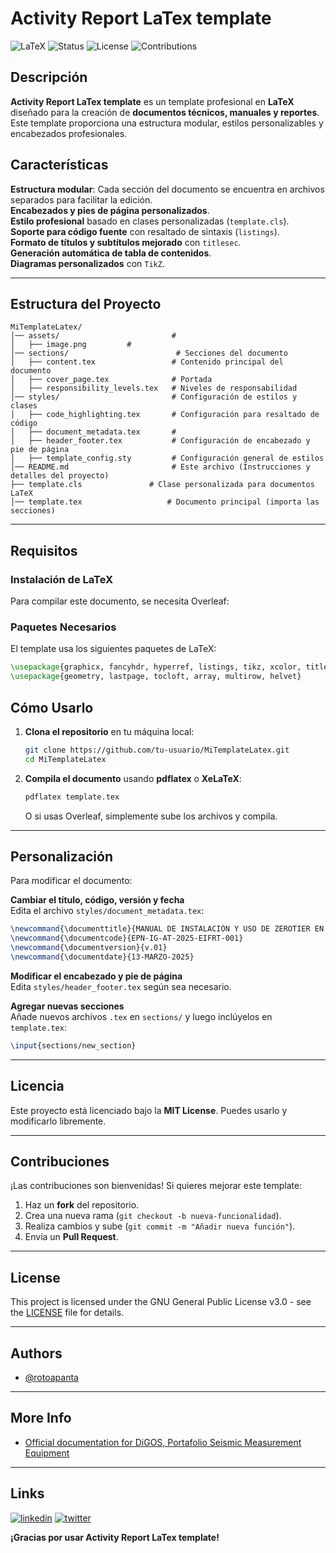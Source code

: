 # Activity Report LaTex template

![LaTeX](https://img.shields.io/badge/LaTeX-Professional-blue?style=for-the-badge&logo=latex)
![Status](https://img.shields.io/badge/Status-Active-brightgreen?style=for-the-badge)
![License](https://img.shields.io/badge/License-MIT-yellow?style=for-the-badge)
![Contributions](https://img.shields.io/badge/Contributions-Welcome-orange?style=for-the-badge)

## Descripción

**Activity Report LaTex template** es un template profesional en **LaTeX** diseñado para la creación de **documentos técnicos, manuales y reportes**. Este template proporciona una estructura modular, estilos personalizables y encabezados profesionales.

## **Características**

**Estructura modular**: Cada sección del documento se encuentra en archivos separados para facilitar la edición.  
**Encabezados y pies de página personalizados**.  
**Estilo profesional** basado en clases personalizadas (`template.cls`).  
**Soporte para código fuente** con resaltado de sintaxis (`listings`).  
**Formato de títulos y subtítulos mejorado** con `titlesec`.  
**Generación automática de tabla de contenidos**.  
**Diagramas personalizados** con `TikZ`.  

---

## **Estructura del Proyecto**

```
MiTemplateLatex/
│── assets/                         # 
│   ├── image.png         # 
│── sections/                        # Secciones del documento
│   ├── content.tex                 # Contenido principal del documento
│   ├── cover_page.tex              # Portada
│   ├── responsibility_levels.tex   # Niveles de responsabilidad
│── styles/                         # Configuración de estilos y clases
│   ├── code_highlighting.tex       # Configuración para resaltado de código
│   ├── document_metadata.tex       # 
│   ├── header_footer.tex           # Configuración de encabezado y pie de página
│   ├── template_config.sty         # Configuración general de estilos
│── README.md                       # Este archivo (Instrucciones y detalles del proyecto)
├── template.cls               # Clase personalizada para documentos LaTeX
│── template.tex                   # Documento principal (importa las secciones)
```

---

## **Requisitos**

### **Instalación de LaTeX**
Para compilar este documento, se necesita Overleaf:


### **Paquetes Necesarios**
El template usa los siguientes paquetes de LaTeX:

```tex
\usepackage{graphicx, fancyhdr, hyperref, listings, tikz, xcolor, titlesec}
\usepackage{geometry, lastpage, tocloft, array, multirow, helvet}
```

## **Cómo Usarlo**
1. **Clona el repositorio** en tu máquina local:

   ```bash
   git clone https://github.com/tu-usuario/MiTemplateLatex.git
   cd MiTemplateLatex
   ```

2. **Compila el documento** usando **pdflatex** o **XeLaTeX**:

   ```bash
   pdflatex template.tex
   ```

   O si usas Overleaf, simplemente sube los archivos y compila.

---

## **Personalización**

Para modificar el documento:

 **Cambiar el título, código, versión y fecha**  
Edita el archivo `styles/document_metadata.tex`:

```tex
\newcommand{\documenttitle}{MANUAL DE INSTALACIÓN Y USO DE ZEROTIER EN RASPBERRY PI}
\newcommand{\documentcode}{EPN-IG-AT-2025-EIFRT-001}
\newcommand{\documentversion}{v.01}
\newcommand{\documentdate}{13-MARZO-2025}
```

 **Modificar el encabezado y pie de página**  
Edita `styles/header_footer.tex` según sea necesario.

 **Agregar nuevas secciones**  
Añade nuevos archivos `.tex` en `sections/` y luego inclúyelos en `template.tex`:

```tex
\input{sections/new_section}
```

---

## **Licencia**
Este proyecto está licenciado bajo la **MIT License**. Puedes usarlo y modificarlo libremente.

---

## **Contribuciones**
¡Las contribuciones son bienvenidas! Si quieres mejorar este template:

1. Haz un **fork** del repositorio.
2. Crea una nueva rama (`git checkout -b nueva-funcionalidad`).
3. Realiza cambios y sube (`git commit -m "Añadir nueva función"`).
4. Envía un **Pull Request**.

---
## License

This project is licensed under the GNU General Public License v3.0 - see the [LICENSE](LICENSE) file for details.

---
## Authors

- [@rotoapanta](https://github.com/rotoapanta)

---
## More Info

* [Official documentation for DiGOS, Portafolio Seismic Measurement Equipment](https://digos.eu/seismology/)

---
## Links

[![linkedin](https://img.shields.io/badge/linkedin-0A66C2?style=for-the-badge&logo=linkedin&logoColor=white)](https://www.linkedin.com/in/roberto-carlos-toapanta-g/)
[![twitter](https://img.shields.io/badge/twitter-1DA1F2?style=for-the-badge&logo=twitter&logoColor=white)](https://twitter.com/rotoapanta)

**¡Gracias por usar Activity Report LaTex template!** 
